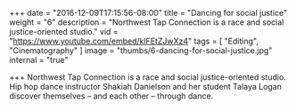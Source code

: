 +++
date = "2016-12-09T17:15:56-08:00"
title = "Dancing for social justice"
weight = "6"
description = "Northwest Tap Connection is a race and social justice-oriented studio."
vid = "https://www.youtube.com/embed/klFEtZJwXz4"
tags = [ "Editing", "Cinematography" ]
image = "thumbs/6-dancing-for-social-justice.jpg"
internal = "true"


+++
Northwest Tap Connection is a race and social justice-oriented studio. Hip hop dance instructor Shakiah Danielson and her student Talaya Logan discover themselves – and each other – through dance.
